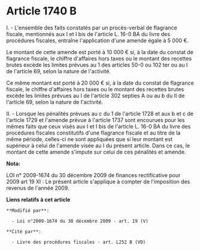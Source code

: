# Article 1740 B

I. - L'ensemble des faits constatés par un procès-verbal de flagrance fiscale, mentionnés aux I et I bis de l'article L. 16-0
BA du livre des procédures fiscales, entraîne l'application d'une amende égale à 5 000 €. 

Le montant de cette amende est porté à 10 000 € si, à la date du constat de flagrance fiscale, le chiffre d'affaires hors
taxes ou le montant des recettes brutes excède les limites prévues au 1 des articles 50-0 ou 102 ter ou au I de l'article 69,
selon la nature de l'activité. 

Ce même montant est porté à 20 000 € si, à la date du constat de flagrance fiscale, le chiffre d'affaires hors taxes ou le
montant des recettes brutes excède les limites prévues au I de l'article 302 septies A ou au b du II de l'article 69, selon
la nature de l'activité. 

II. - Lorsque les pénalités prévues au c du 1 de l'article 1728 et aux b et c de l'article 1729 et l'amende prévue à
l'article 1737 sont encourues pour les mêmes faits que ceux visés aux I et I bis de l'article L. 16-0 BA du livre des
procédures fiscales constitutifs d'une flagrance fiscale et au titre de la même période, celles-ci ne sont appliquées que si
leur montant est supérieur à celui de l'amende visée au I du présent article. Dans ce cas, le montant de cette amende
s'impute sur celui de ces pénalités et amende.

**Nota:**

LOI n° 2009-1674 du 30 décembre 2009 de finances rectificative pour 2009  art 19 XI : Le présent article s'applique à compter
de l'imposition des revenus de l'année 2009.

**Liens relatifs à cet article**

	**Modifié par**:

	  - Loi n°2009-1674 du 30 décembre 2009 - art. 19 (V)

	**Cité par**:

	  - Livre des procédures fiscales - art. L252 B (VD)
